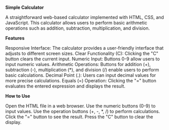 **Simple Calculator**


A straightforward web-based calculator implemented with HTML, CSS, and JavaScript. This calculator allows users to perform basic arithmetic operations such as addition, subtraction, multiplication, and division.

**Features**

Responsive Interface: The calculator provides a user-friendly interface that adjusts to different screen sizes.
Clear Functionality (C): Clicking the "C" button clears the current input.
Numeric Input: Buttons 0-9 allow users to input numeric values.
Arithmetic Operations: Buttons for addition (+), subtraction (-), multiplication (*), and division (/) enable users to perform basic calculations.
Decimal Point (.): Users can input decimal values for more precise calculations.
Equals (=) Operation: Clicking the "=" button evaluates the entered expression and displays the result.

**How to Use**

Open the HTML file in a web browser.
Use the numeric buttons (0-9) to input values.
Use the operation buttons (+, -, *, /) to perform calculations.
Click the "=" button to see the result.
Press the "C" button to clear the display.
